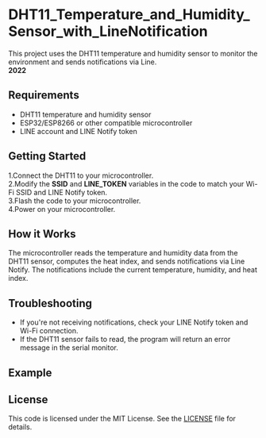 # DHT11_Temperature_and_Humidity_Sensor_with_LineNotification
This project uses the DHT11 temperature and humidity sensor to monitor the environment and sends notifications via Line.<br><b>2022</b>
<h2>Requirements</h2>

- DHT11 temperature and humidity sensor<br>
- ESP32/ESP8266 or other compatible microcontroller<br>
- LINE account and LINE Notify token<br>
<h2>Getting Started</h2>

1.Connect the DHT11 to your microcontroller.<br>
2.Modify the <b>SSID</b> and <b>LINE_TOKEN</b> variables in the code to match your Wi-Fi SSID and LINE Notify token.<br>
3.Flash the code to your microcontroller.<br>
4.Power on your microcontroller.<br>

<h2>How it Works</h2>
The microcontroller reads the temperature and humidity data from the DHT11 sensor, computes the heat index, and sends notifications via Line Notify. The notifications include the current temperature, humidity, and heat index.

<h2>Troubleshooting</h2>

- If you're not receiving notifications, check your LINE Notify token and Wi-Fi connection.<br>
- If the DHT11 sensor fails to read, the program will return an error message in the serial monitor.<br>

## Example

<h2>License</h2>

This code is licensed under the MIT License. See the [LICENSE](LICENSE) file for details.

